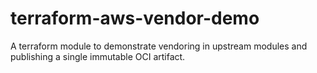 # terraform-aws-vendor-demo
A terraform module to demonstrate vendoring in upstream modules and publishing a single immutable OCI artifact.
